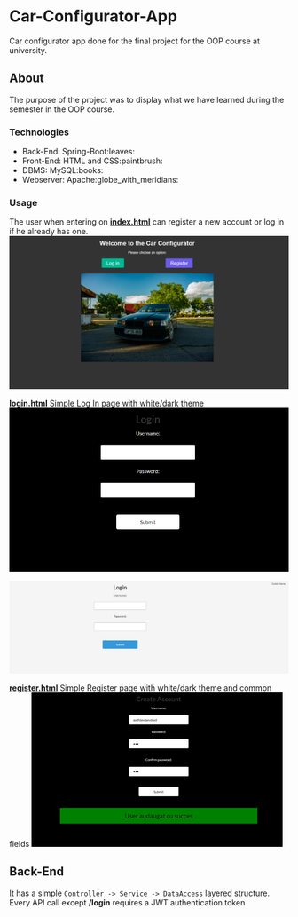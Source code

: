 # Car-Configurator-App

Car configurator app done for the final project for the OOP course at university.

## About

The purpose of the project was to display what we have learned during the semester in the OOP course.

### Technologies

<ul>
    <li>Back-End: Spring-Boot:leaves:</li>
    <li>Front-End: HTML and CSS:paintbrush:</li>
    <li>DBMS: MySQL:books:</li>
    <li>Webserver: Apache:globe_with_meridians:</li>
</ul>

### Usage

The user when entering on [**index.html**](Front%20end/index.html) can register a new account or log in if he already has one.
![IndexPage](Media/Index.png)

[**login.html**](Front%20end/login.html) Simple Log In page with white/dark theme
![LoginPage](Media/DarkLogin.png)

![LoginPage](Media/LightLogin.png)

[**register.html**](Front%20end/register.html) Simple Register page with white/dark theme and common fields
![RegisterPage](Media/RegisterDark.png)

## Back-End

It has a simple `Controller -> Service -> DataAccess` layered structure. Every API call except **/login** requires a JWT authentication token
